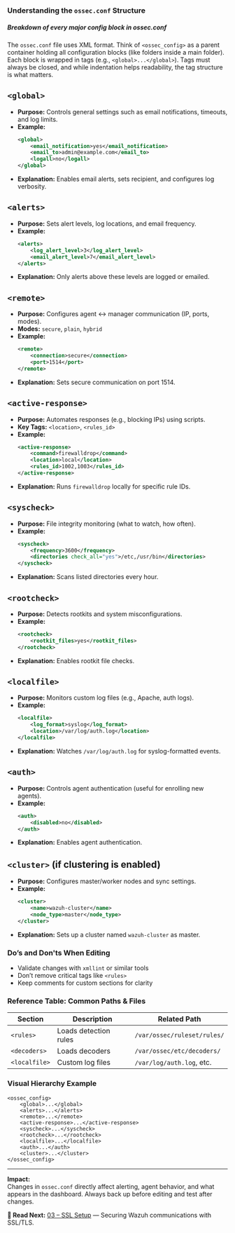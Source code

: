 ### Understanding the `ossec.conf` Structure
##### Breakdown of every major config block in ossec.conf

The `ossec.conf` file uses XML format. Think of `<ossec_config>` as a parent container holding all configuration blocks (like folders inside a main folder). Each block is wrapped in tags (e.g., `<global>...</global>`). Tags must always be closed, and while indentation helps readability, the tag structure is what matters.

## `<global>`
- **Purpose:** Controls general settings such as email notifications, timeouts, and log limits.
- **Example:**
    ```xml
    <global>
        <email_notification>yes</email_notification>
        <email_to>admin@example.com</email_to>
        <logall>no</logall>
    </global>
    ```
- **Explanation:** Enables email alerts, sets recipient, and configures log verbosity.

## `<alerts>`
- **Purpose:** Sets alert levels, log locations, and email frequency.
- **Example:**
    ```xml
    <alerts>
        <log_alert_level>3</log_alert_level>
        <email_alert_level>7</email_alert_level>
    </alerts>
    ```
- **Explanation:** Only alerts above these levels are logged or emailed.

## `<remote>`
- **Purpose:** Configures agent ↔ manager communication (IP, ports, modes).
- **Modes:** `secure`, `plain`, `hybrid`
- **Example:**
    ```xml
    <remote>
        <connection>secure</connection>
        <port>1514</port>
    </remote>
    ```
- **Explanation:** Sets secure communication on port 1514.

## `<active-response>`
- **Purpose:** Automates responses (e.g., blocking IPs) using scripts.
- **Key Tags:** `<location>`, `<rules_id>`
- **Example:**
    ```xml
    <active-response>
        <command>firewalldrop</command>
        <location>local</location>
        <rules_id>1002,1003</rules_id>
    </active-response>
    ```
- **Explanation:** Runs `firewalldrop` locally for specific rule IDs.

## `<syscheck>`
- **Purpose:** File integrity monitoring (what to watch, how often).
- **Example:**
    ```xml
    <syscheck>
        <frequency>3600</frequency>
        <directories check_all="yes">/etc,/usr/bin</directories>
    </syscheck>
    ```
- **Explanation:** Scans listed directories every hour.

## `<rootcheck>`
- **Purpose:** Detects rootkits and system misconfigurations.
- **Example:**
    ```xml
    <rootcheck>
        <rootkit_files>yes</rootkit_files>
    </rootcheck>
    ```
- **Explanation:** Enables rootkit file checks.

## `<localfile>`
- **Purpose:** Monitors custom log files (e.g., Apache, auth logs).
- **Example:**
    ```xml
    <localfile>
        <log_format>syslog</log_format>
        <location>/var/log/auth.log</location>
    </localfile>
    ```
- **Explanation:** Watches `/var/log/auth.log` for syslog-formatted events.

## `<auth>`
- **Purpose:** Controls agent authentication (useful for enrolling new agents).
- **Example:**
    ```xml
    <auth>
        <disabled>no</disabled>
    </auth>
    ```
- **Explanation:** Enables agent authentication.

## `<cluster>` (if clustering is enabled)
- **Purpose:** Configures master/worker nodes and sync settings.
- **Example:**
    ```xml
    <cluster>
        <name>wazuh-cluster</name>
        <node_type>master</node_type>
    </cluster>
    ```
- **Explanation:** Sets up a cluster named `wazuh-cluster` as master.

### Do’s and Don'ts When Editing

- Validate changes with `xmllint` or similar tools  
- Don’t remove critical tags like `<rules>`  
- Keep comments for custom sections for clarity


### Reference Table: Common Paths & Files

| Section      | Description              | Related Path                        |
|--------------|-------------------------|-------------------------------------|
| `<rules>`    | Loads detection rules   | `/var/ossec/ruleset/rules/`         |
| `<decoders>` | Loads decoders          | `/var/ossec/etc/decoders/`          |
| `<localfile>`| Custom log files        | `/var/log/auth.log`, etc.           |

### Visual Hierarchy Example

```
<ossec_config>
    <global>...</global>
    <alerts>...</alerts>
    <remote>...</remote>
    <active-response>...</active-response>
    <syscheck>...</syscheck>
    <rootcheck>...</rootcheck>
    <localfile>...</localfile>
    <auth>...</auth>
    <cluster>...</cluster>
</ossec_config>
```

---

**Impact:**  
Changes in `ossec.conf` directly affect alerting, agent behavior, and what appears in the dashboard. Always back up before editing and test after changes.

**📖 Read Next:** [03 – SSL Setup](../03-configuration/ssl-setup.md) — Securing Wazuh communications with SSL/TLS.